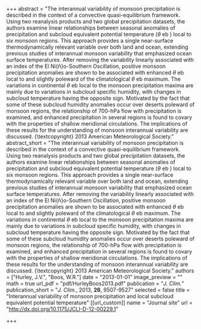 +++
abstract = "The interannual variability of monsoon precipitation is described in the context of a convective quasi-equilibrium framework. Using two reanalysis products and two global precipitation datasets, the authors examine linear relationships between seasonal anomalies of precipitation and subcloud equivalent potential temperature ($\theta$ eb ) local to six monsoon regions. This approach provides a single near-surface thermodynamically relevant variable over both land and ocean, extending previous studies of interannual monsoon variability that emphasized ocean surface temperatures. After removing the variability linearly associated with an index of the El Ni{ñ}o-Southern Oscillation, positive monsoon precipitation anomalies are shown to be associated with enhanced $\theta$ eb local to and slightly poleward of the climatological $\theta$ eb maximum. The variations in continental $\theta$ eb local to the monsoon precipitation maxima are mainly due to variations in subcloud specific humidity, with changes in subcloud temperature having the opposite sign. Motivated by the fact that some of these subcloud humidity anomalies occur over deserts poleward of monsoon regions, the relationship of 700-hPa flow with precipitation is examined, and enhanced precipitation in several regions is found to covary with the properties of shallow meridional circulations. The implications of these results for the understanding of monsoon interannual variability are discussed. {\textcopyright} 2013 American Meteorological Society."
abstract_short = "The interannual variability of monsoon precipitation is described in the context of a convective quasi-equilibrium framework. Using two reanalysis products and two global precipitation datasets, the authors examine linear relationships between seasonal anomalies of precipitation and subcloud equivalent potential temperature ($\theta$ eb ) local to six monsoon regions. This approach provides a single near-surface thermodynamically relevant variable over both land and ocean, extending previous studies of interannual monsoon variability that emphasized ocean surface temperatures. After removing the variability linearly associated with an index of the El Ni{ñ}o-Southern Oscillation, positive monsoon precipitation anomalies are shown to be associated with enhanced $\theta$ eb local to and slightly poleward of the climatological $\theta$ eb maximum. The variations in continental $\theta$ eb local to the monsoon precipitation maxima are mainly due to variations in subcloud specific humidity, with changes in subcloud temperature having the opposite sign. Motivated by the fact that some of these subcloud humidity anomalies occur over deserts poleward of monsoon regions, the relationship of 700-hPa flow with precipitation is examined, and enhanced precipitation in several regions is found to covary with the properties of shallow meridional circulations. The implications of these results for the understanding of monsoon interannual variability are discussed. {\textcopyright} 2013 American Meteorological Society."
authors = ["Hurley, J.V.", "Boos, W.R."]
date = "2013-01-01"
image_preview = ""
math = true
url_pdf = "pdf/HurleyBoos2013.pdf"
publication = "*J. Clim.*"
publication_short = "*J. Clim.*, 2013, **26**, 9507-9527"
selected = false
title = "Interannual variability of monsoon precipitation and local subcloud equivalent potential temperature"
[[url_custom]]
   name = "Journal site"
   url = "http://dx.doi.org/10.1175/JCLI-D-12-00229.1"


+++
